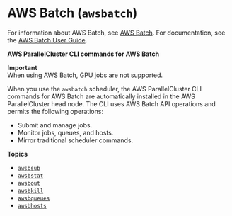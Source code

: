 # AWS Batch \(`awsbatch`\)<a name="awsbatchcli"></a>

For information about AWS Batch, see [AWS Batch](http://aws.amazon.com/batch/)\. For documentation, see the [AWS Batch User Guide](https://docs.aws.amazon.com/batch/latest/userguide/)\.

**AWS ParallelCluster CLI commands for AWS Batch**

**Important**  
When using AWS Batch, GPU jobs are not supported\.

When you use the `awsbatch` scheduler, the AWS ParallelCluster CLI commands for AWS Batch are automatically installed in the AWS ParallelCluster head node\. The CLI uses AWS Batch API operations and permits the following operations:
+ Submit and manage jobs\.
+ Monitor jobs, queues, and hosts\.
+ Mirror traditional scheduler commands\.

**Topics**
+ [`awsbsub`](awsbatchcli.awsbsub.md)
+ [`awsbstat`](awsbatchcli.awsbstat.md)
+ [`awsbout`](awsbatchcli_awsbout.md)
+ [`awsbkill`](awsbatchcli_awsbkill.md)
+ [`awsbqueues`](awsbatchcli_awsbqueues.md)
+ [`awsbhosts`](awsbatchcli_awsbhosts.md)